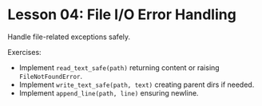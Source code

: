 # Lesson 04: File I/O Error Handling

Handle file-related exceptions safely.

Exercises:
- Implement `read_text_safe(path)` returning content or raising `FileNotFoundError`.
- Implement `write_text_safe(path, text)` creating parent dirs if needed.
- Implement `append_line(path, line)` ensuring newline.


